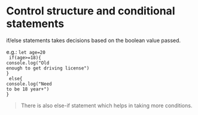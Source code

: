 # Control structure and conditional statements

if/else statements takes decisions based on the boolean value passed.

e.g.: <code>let age=20<br/> if(age>=18){
<br/>console.log("Old enough to get driving license")
</br>}<br/> else{
<br/>console.log("Need to be 18 year+")<br/>} </code>

> There is also else-if statement which helps in taking more conditions.
